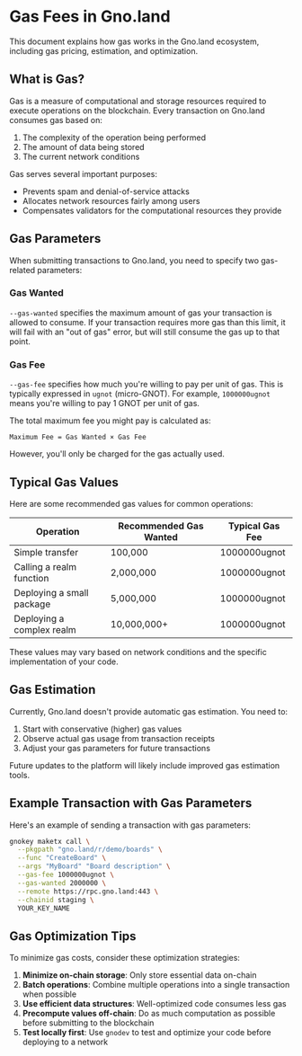 # Gas Fees in Gno.land

This document explains how gas works in the Gno.land ecosystem, including gas
pricing, estimation, and optimization.

## What is Gas?

Gas is a measure of computational and storage resources required to execute
operations on the blockchain. Every transaction on Gno.land consumes gas based
on:

1. The complexity of the operation being performed
2. The amount of data being stored
3. The current network conditions

Gas serves several important purposes:
- Prevents spam and denial-of-service attacks
- Allocates network resources fairly among users
- Compensates validators for the computational resources they provide

## Gas Parameters

When submitting transactions to Gno.land, you need to specify two gas-related parameters:

### Gas Wanted

`--gas-wanted` specifies the maximum amount of gas your transaction is allowed
to consume. If your transaction requires more gas than this limit, it will fail
with an "out of gas" error, but will still consume the gas up to that point.

### Gas Fee

`--gas-fee` specifies how much you're willing to pay per unit of gas. This is
typically expressed in `ugnot` (micro-GNOT). For example, `1000000ugnot` means
you're willing to pay 1 GNOT per unit of gas.

The total maximum fee you might pay is calculated as:
```
Maximum Fee = Gas Wanted × Gas Fee
```

However, you'll only be charged for the gas actually used.

## Typical Gas Values

Here are some recommended gas values for common operations:

| Operation | Recommended Gas Wanted | Typical Gas Fee |
|-----------|------------------------|----------------|
| Simple transfer | 100,000 | 1000000ugnot |
| Calling a realm function | 2,000,000 | 1000000ugnot |
| Deploying a small package | 5,000,000 | 1000000ugnot |
| Deploying a complex realm | 10,000,000+ | 1000000ugnot |

These values may vary based on network conditions and the specific
implementation of your code.

## Gas Estimation

Currently, Gno.land doesn't provide automatic gas estimation. You need to:

1. Start with conservative (higher) gas values
2. Observe actual gas usage from transaction receipts
3. Adjust your gas parameters for future transactions

Future updates to the platform will likely include improved gas estimation tools.

## Example Transaction with Gas Parameters

Here's an example of sending a transaction with gas parameters:

```bash
gnokey maketx call \
  --pkgpath "gno.land/r/demo/boards" \
  --func "CreateBoard" \
  --args "MyBoard" "Board description" \
  --gas-fee 1000000ugnot \
  --gas-wanted 2000000 \
  --remote https://rpc.gno.land:443 \
  --chainid staging \
  YOUR_KEY_NAME
```

## Gas Optimization Tips

To minimize gas costs, consider these optimization strategies:

1. **Minimize on-chain storage**: Only store essential data on-chain
2. **Batch operations**: Combine multiple operations into a single transaction when possible
3. **Use efficient data structures**: Well-optimized code consumes less gas
4. **Precompute values off-chain**: Do as much computation as possible before submitting to the blockchain
5. **Test locally first**: Use `gnodev` to test and optimize your code before deploying to a network
